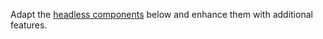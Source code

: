 Adapt the [headless components](./how-to-use#data-access) below and enhance them with additional features.